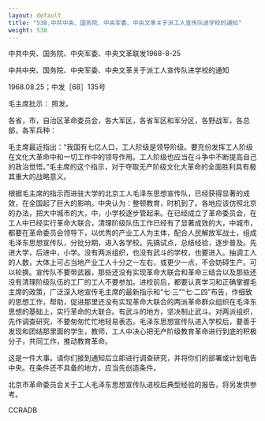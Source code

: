 ```yaml
---
layout: default
title: "538.中共中央、国务院、中央军委、中央文革关于派工人宣传队进学校的通知"
weight: 538
---
```


中共中央、国务院、中央军委、中央文革联发1968-8-25

中共中央、国务院、中央军委、中央文革关于派工人宣传队进学校的通知

1968.08.25；中发［68］135号

毛主席批示：  照发。

各省，市，自治区革命委员会，各大军区，各省军区和军分区，各野战军，各总部，各军兵种：

毛主席最近指出：“我国有七亿人口，工人阶级是领导阶级。要充份发挥工人阶级在文化大革命中和一切工作中的领导作用。工人阶级也应当在斗争中不断提高自己的政治觉悟。”毛主席的这个指示，对于夺取无产阶级文化大革命的全面胜利具有极其重大的战略意义。

根据毛主席的指示而进驻大学的北京工人毛泽东思想宣传队，已经获得显著的成效，在全国起了巨大的影响。中央认为：整顿教育，时机到了。各地应该仿照北京的办法，把大中城市的大，中，小学校逐步管起来。在已经成立了革命委员会，在工人中已经实行革命大联合，清理阶级队伍工作已经有了显著成效的大，中城市，都要在革命委员会领导下，以优秀的产业工人为主体，配合人民解放军战士，组成毛泽东思想宣传队，分批分期，进入各学校。先搞试点，总结经验，逐步普及。先进大学，后进中，小学。没有两派组织，也没有武斗的学校，也要进入。抽调工人的人数，大体上可占当地产业工人十分之一左右，或更少一点，不会妨碍生产。可以轮换。宣传队不要带武器，那些还没有实现革命大联合和革命三结合以及那些还没有清理阶级队伍的工厂的工人不要参加。进校前后，都要认真学习和正确掌握毛主席的政策，广泛深入地宣传毛主席的最新指示和“七·三”“七·二四”布告，作细致的思想工作，帮助，促进那里还没有实现革命大联合的两派革命群众组织在毛泽东思想的基础上，实行革命的大联合。有武斗的地方，坚决制止武斗。对两派组织，先作调查研究，不要匆匆忙忙地轻易表态。毛泽东思想宣传队进入学校后，要善于发现和团结那里面的学生，教师，工人中决心把无产阶级教育革命进行到底的积极分子，共同工作，推动教育革命。

这是一件大事。请你们接到通知后立即进行调查研究，并将你们的部署或计划电告中央。在条件还不具备的地方，应当先创造条件。

北京市革命委员会关于工人毛泽东思想宣传队进校后典型经验的报告，将另发供参考。

CCRADB

